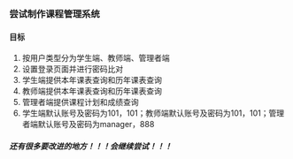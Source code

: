 
### 尝试制作课程管理系统
#### 目标
1. 按用户类型分为学生端、教师端、管理者端
2. 设置登录页面并进行密码比对
3. 学生端提供本年课表查询和历年课表查询
4. 教师端提供本年课表查询和历年课表查询
5. 管理者端提供课程计划和成绩查询
6. 学生端默认账号及密码为101，101；教师端默认账号及密码为101，101；管理者端默认账号及密码为manager，888
##### 还有很多要改进的地方！！！会继续尝试！！！



